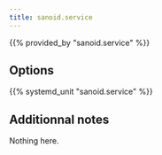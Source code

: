```yaml
---
title: sanoid.service
---
```


{{% provided_by "sanoid.service" %}}

## Options

{{% systemd_unit "sanoid.service" %}}

## Additionnal notes

Nothing here.
